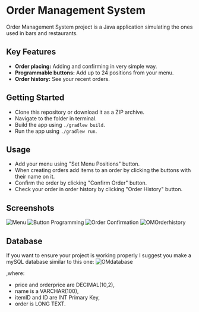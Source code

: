 # Order Management System
Order Management System project is a Java application simulating the ones used in bars and restaurants.
## Key Features
* **Order placing:** Adding and confirming in very simple way.
* **Programmable buttons:** Add up to 24 positions from your menu.
* **Order history:** See your recent orders.
## Getting Started
* Clone this repository or download it as a ZIP archive.
* Navigate to the folder in terminal.
* Build the app using ```./gradlew build```.
* Run the app using ```./gradlew run```. 
## Usage
* Add your menu using "Set Menu Positions" button.
* When creating orders add items to an order by clicking the buttons with their name on it.
* Confirm the order by clicking "Confirm Order" button.
* Check your order in order history by clicking "Order History" button.

## Screenshots
![Menu](https://github.com/user-attachments/assets/19e13284-a9d2-4097-bfb2-ecad1ba25a16)
![Button Programming](https://github.com/user-attachments/assets/8cfcd014-ccd9-4c80-8be4-2de329559926)
![Order Confirmation](https://github.com/user-attachments/assets/47fa76e4-358b-491b-b3a0-46e696b55f45)
![OMOrderhistory](https://github.com/user-attachments/assets/57d291b4-99ed-46b0-afe6-7df79b2b1499)

## Database
If you want to ensure your project is working properly I suggest you make a mySQL database similar to this one:
![OMdatabase](https://github.com/user-attachments/assets/011b82a9-766a-4991-a3e3-a2dde5fc4b4e)

,where:
* price and orderprice are DECIMAL(10,2),
* name is a VARCHAR(100),
* itemID and ID are INT Primary Key,
* order is LONG TEXT.
